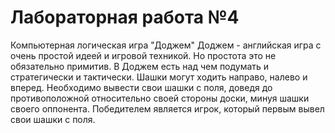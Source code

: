 # Лабораторная работа №4
Компьютерная логическая игра "Доджем"
Доджем - английская игра с очень простой идеей и игровой техникой. Но простота это не обязательно примитив. В Доджем есть над чем подумать и стратегически и тактически.
Шашки могут ходить направо, налево и вперед. Необходимо вывести свои шашки с поля, доведя до противоположной относительно своей стороны доски, минуя шашки своего оппонента. Победителем является игрок, который первым вывел свои шашки с поля.
